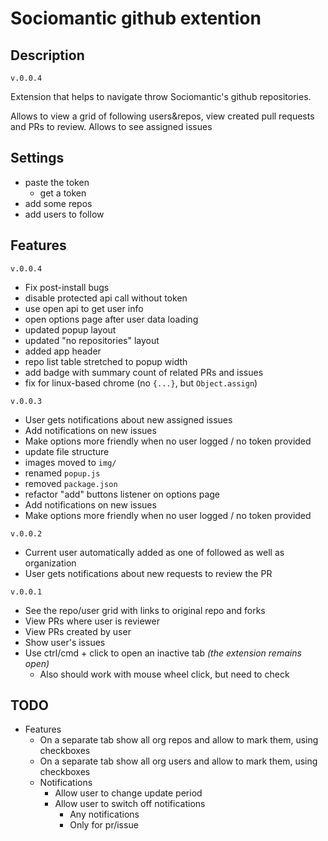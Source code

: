 # Sociomantic github extention


## Description

`v.0.0.4`

Extension that helps to navigate throw Sociomantic's github repositories.

Allows to view a grid of following users&repos, view created pull requests and PRs to review. Allows to see assigned issues


## Settings

 - paste the token
   - get a token
 - add some repos
 - add users to follow

## Features

`v.0.0.4`

 - Fix post-install bugs
  - disable protected api call without token
  - use open api to get user info
  - open options page after user data loading
 - updated popup layout
  - updated "no repositories" layout
  - added app header
  - repo list table stretched to popup width
 - add badge with summary count of related PRs and issues
 - fix for linux-based chrome (no `{...}`, but `Object.assign`)


`v.0.0.3`

 - User gets notifications about new assigned issues
 - Add notifications on new issues
 - Make options more friendly when no user logged / no token provided
 - update file structure
  - images moved to `img/`
  - renamed `popup.js`
  - removed `package.json`
 - refactor "add" buttons listener on options page
 - Add notifications on new issues
 - Make options more friendly when no user logged / no token provided


 `v.0.0.2`

 - Current user automatically added as one of followed as well as organization
 - User gets notifications about new requests to review the PR


`v.0.0.1`

 - See the repo/user grid with links to original repo and forks
 - View PRs where user is reviewer
 - View PRs created by user
 - Show user's issues
 - Use ctrl/cmd + click to open an inactive tab _(the extension remains open)_
   - Also should work with mouse wheel click, but need to check


## TODO

- Features
  - On a separate tab show all org repos and allow to mark them, using checkboxes
  - On a separate tab show all org users and allow to mark them, using checkboxes
  - Notifications
    - Allow user to change update period
    - Allow user to switch off notifications
      - Any notifications
      - Only for pr/issue
